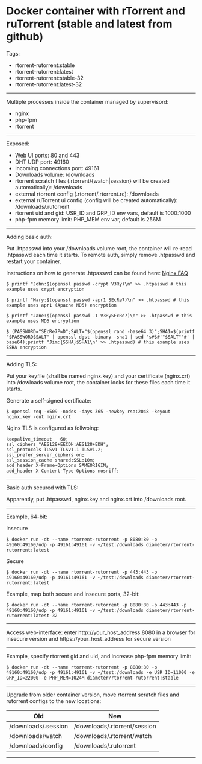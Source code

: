 Docker container with rTorrent and ruTorrent (stable and latest from github)
============================================================================

Tags:
 
 - rtorrent-rutorrent:stable
 - rtorrent-rutorrent:latest
 - rtorrent-rutorrent:stable-32
 - rtorrent-rutorrent:latest-32

----------

Multiple processes inside the container managed by supervisord:

- nginx
- php-fpm
- rtorrent

----------
Exposed:

 - Web UI ports: 80 and 443
 - DHT UDP port: 49160
 - Incoming connections port: 49161
 - Downloads volume: /downloads
 - rtorrent scratch files (.rtorrent/{watch|session} will be created automatically): /downloads
 - external rtorrent config (.rtorrent/.rtorrent.rc): /downloads
 - external ruTorrent ui config (config will be created automatically): /downloads/.rutorrent
 - rtorrent uid and gid: USR_ID and GRP_ID env vars, default is 1000:1000
 - php-fpm memory limit: PHP_MEM env var, default is 256M

----------
Adding basic auth:

Put .htpasswd into your /downloads volume root, the container will re-read .htpasswd each time it starts. To remote auth, simply remove .htpasswd and restart your container.

Instructions on how to generate .htpasswd can be found here: [Nginx FAQ][1] 

    $ printf "John:$(openssl passwd -crypt V3Ry)\n" >> .htpasswd # this example uses crypt encryption

    $ printf "Mary:$(openssl passwd -apr1 SEcRe7)\n" >> .htpasswd # this example uses apr1 (Apache MD5) encryption

    $ printf "Jane:$(openssl passwd -1 V3RySEcRe7)\n" >> .htpasswd # this example uses MD5 encryption

    $ (PASSWORD="SEcRe7PwD";SALT="$(openssl rand -base64 3)";SHA1=$(printf "$PASSWORD$SALT" | openssl dgst -binary -sha1 | sed 's#$#'"$SALT"'#' | base64);printf "Jim:{SSHA}$SHA1\n" >> .htpasswd) # this example uses SSHA encryption

----------
Adding TLS:

Put your keyfile (shall be named nginx.key) and your certificate (nginx.crt) into /dowloads volume root, the container looks for these files each time it starts.

Generate a self-signed certificate:

    $ openssl req -x509 -nodes -days 365 -newkey rsa:2048 -keyout nginx.key -out nginx.crt

Nginx TLS is configured as follwoing:

    keepalive_timeout   60;
    ssl_ciphers "AES128+EECDH:AES128+EDH";
    ssl_protocols TLSv1 TLSv1.1 TLSv1.2;
    ssl_prefer_server_ciphers on;
    ssl_session_cache shared:SSL:10m;
    add_header X-Frame-Options SAMEORIGIN;
    add_header X-Content-Type-Options nosniff;

----------
Basic auth secured with TLS:

Apparently, put .htpasswd, nginx.key and nginx.crt into /downloads root.

----------
Example, 64-bit:

Insecure

    $ docker run -dt --name rtorrent-rutorrent -p 8080:80 -p 49160:49160/udp -p 49161:49161 -v ~/test:/downloads diameter/rtorrent-rutorrent:latest

Secure

    $ docker run -dt --name rtorrent-rutorrent -p 443:443 -p 49160:49160/udp -p 49161:49161 -v ~/test:/downloads diameter/rtorrent-rutorrent:latest

Example, map both secure and insecure ports, 32-bit:

    $ docker run -dt --name rtorrent-rutorrent -p 8080:80 -p 443:443 -p 49160:49160/udp -p 49161:49161 -v ~/test:/downloads diameter/rtorrent-rutorrent:latest-32

----------
Access web-interface: enter http://your_host_address:8080 in a browser for insecure version and https://your_host_address for secure version

----------
Example, specify rtorrent gid and uid, and increase php-fpm memory limit:

    $ docker run -dt --name rtorrent-rutorrent -p 8080:80 -p 49160:49160/udp -p 49161:49161 -v ~/test:/downloads -e USR_ID=11000 -e GRP_ID=22000 -e PHP_MEM=1024M diameter/rtorrent-rutorrent:stable

----------
Upgrade from older container version, move rtorrent scratch files and rutorrent configs to the new locations:

| Old | New |
| --- | --- |
| /downloads/.session | /downloads/.rtorrent/session |
| /downloads/watch | /downloads/.rtorrent/watch |
| /downloads/config | /downloads/.rutorrent |

----------

  [1]: http://wiki.nginx.org/Faq#How_do_I_generate_an_htpasswd_file_without_having_Apache_tools_installed.3F "Nginx FAQ"


